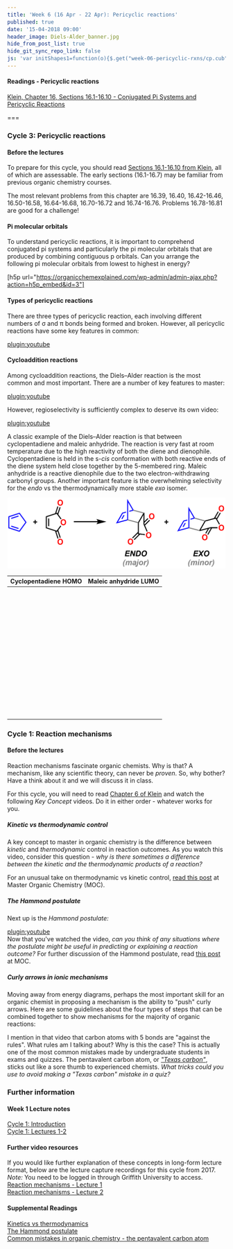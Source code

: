 ```yaml
---
title: 'Week 6 (16 Apr - 22 Apr): Pericyclic reactions'
published: true
date: '15-04-2018 09:00'
header_image: Diels-Alder_banner.jpg
hide_from_post_list: true
hide_git_sync_repo_link: false
js: 'var initShapes1=function(o){$.get("week-06-pericyclic-rxns/cp.cub",function(e){var a=new $3Dmol.VolumeData(e,"cube");o.addIsosurface(a,{isoval:.01,color:"blue",alpha:.95,smoothness:10}),o.addIsosurface(a,{isoval:-.01,color:"red",alpha:.95,smoothness:10}),o.setStyle({},{stick:{}}),o.zoomTo(),o.render()},"text")};var initShapes2=function(o){$.get("week-06-pericyclic-rxns/ma.cub",function(e){var a=new $3Dmol.VolumeData(e,"cube");o.addIsosurface(a,{isoval:.01,color:"blue",alpha:.95,smoothness:10}),o.addIsosurface(a,{isoval:-.01,color:"red",alpha:.95,smoothness:10}),o.setStyle({},{stick:{}}),o.zoomTo(),o.render()},"text")};'
---
```


#### Readings - Pericyclic reactions
[Klein, Chapter 16, Sections 16.1-16.10 - Conjugated Pi Systems and Pericyclic Reactions](https://ebookcentral-proquest-com.libraryproxy.griffith.edu.au/lib/griffith/reader.action?docID=4806589&ppg=721)  

===

### Cycle 3: Pericyclic reactions  

#### Before the lectures  

To prepare for this cycle, you should read [Sections 16.1-16.10 from Klein](https://ebookcentral-proquest-com.libraryproxy.griffith.edu.au/lib/griffith/reader.action?docID=4806589&ppg=721), all of which are assessable. The early sections (16.1-16.7) may be familiar from previous organic chemistry courses.  

The most relevant problems from this chapter are 16.39, 16.40, 16.42-16.46, 16.50-16.58, 16.64-16.68, 16.70-16.72 and 16.74-16.76. Problems 16.78-16.81 are good for a challenge!  

#### Pi molecular orbitals  

To understand pericyclic reactions, it is important to comprehend conjugated pi systems and particularly the pi molecular orbitals that are produced by combining contiguous p orbitals. Can you arrange the following pi molecular orbitals from lowest to highest in energy?  

[h5p url="https://organicchemexplained.com/wp-admin/admin-ajax.php?action=h5p_embed&id=3"]

#### Types of pericyclic reactions  

There are three types of pericyclic reaction, each involving different numbers of &sigma; and &pi; bonds being formed and broken. However, all pericyclic reactions have some key features in common:  

[plugin:youtube](https://youtu.be/cib2EKbny9E)

#### Cycloaddition reactions  
Among cycloaddition reactions, the Diels&ndash;Alder reaction is the most common and most important. There are a number of key features to master:  

[plugin:youtube](https://youtu.be/TvPZvE2wCCY)

However, regioselectivity is sufficiently complex to deserve its own video:  

[plugin:youtube](https://youtu.be/cFGgZ7BtzKY)  

A classic example of the Diels&ndash;Alder reaction is that between cyclopentadiene and maleic anhydride. The reaction is very fast at room temperature due to the high reactivity of both the diene and dienophile. Cyclopentadiene is held in the s-_cis_ conformation with both reactive ends of the diene system held close together by the 5-membered ring. Maleic anhydride is a reactive dienophile due to the two electron-withdrawing carbonyl groups. Another important feature is the overwhelming selectivity for the _endo_ vs the thermodynamically more stable _exo_ isomer.  

![Cyclopentadiene + maleic anhydride Diels-Alder reaction](endo-vs-exo.png)


| Cyclopentadiene HOMO | Maleic anhydride LUMO |
| -------------------- | --------------------- |
| <div style="height: 300px; width: 100%; position: relative;" class='viewer_3Dmoljs' data-href='week-06-pericyclic-rxns/cp.sdf' data-datatype='sdf' data-callback='initShapes1' data-backgroundcolor='0xf6f6f6'></div> | <div style="height: 300px; width: 100%; position: relative;" class='viewer_3Dmoljs' data-href='week-06-pericyclic-rxns/ma.sdf' data-datatype='sdf' data-callback='initShapes2' data-backgroundcolor='0xf6f6f6'></div> |



### Cycle 1: Reaction mechanisms  

#### Before the lectures  
Reaction mechanisms fascinate organic chemists. Why is that? A mechanism, like any scientific theory, can never be _proven_. So, why bother? Have a think about it and we will discuss it in class.  

For this cycle, you will need to read [Chapter 6 of Klein]((https://ebookcentral-proquest-com.libraryproxy.griffith.edu.au/lib/griffith/reader.action?docID=4806589&ppg=246)) and watch the following _Key Concept_ videos. Do it in either order - whatever works for you.

##### Kinetic vs thermodynamic control  
A key concept to master in organic chemistry is the difference between _kinetic_ and _thermodynamic_ control in reaction outcomes. As you watch this video, consider this question - _why is there sometimes a difference between the kinetic and the thermodynamic products of a reaction?_  



For an unusual take on thermodynamic vs kinetic control, [read this post](https://www.masterorganicchemistry.com/2012/02/09/can-opener-economics/) at Master Organic Chemistry (MOC).  

##### The Hammond postulate  
Next up is the _Hammond postulate:_  

[plugin:youtube](https://www.youtube.com/watch?v=Et0Y7z-sLUg)  
Now that you've watched the video, _can you think of any situations where the postulate might be useful in predicting or explaining a reaction outcome?_ For further discussion of the Hammond postulate, read [this post](https://www.masterorganicchemistry.com/2011/09/28/hammonds-postulate/) at MOC.  

##### Curly arrows in ionic mechanisms  
Moving away from energy diagrams, perhaps the most important skill for an organic chemist in proposing a mechanism is the ability to "push" curly arrows. Here are some guidelines about the four types of steps that can be combined together to show mechanisms for the majority of organic reactions:  



I mention in that video that carbon atoms with 5 bonds are "against the rules". What rules am I talking about? Why is this the case? This is actually one of the most common mistakes made by undergraduate students in exams and quizzes. The pentavalent carbon atom, or [_"Texas carbon"_](https://www.masterorganicchemistry.com/common-mistakes-in-organic-chemistry-pentavalent-carbon/), sticks out like a sore thumb to experienced chemists. _What tricks could you use to avoid making a "Texas carbon" mistake in a quiz?_  

### Further information  

#### Week 1 Lecture notes  
[Cycle 1: Introduction](https://bblearn.griffith.edu.au/bbcswebdav/xid-21775152_1)  
[Cycle 1: Lectures 1-2](https://bblearn.griffith.edu.au/bbcswebdav/xid-21775154_1)  

#### Further video resources  
If you would like further explanation of these concepts in long-form lecture format, below are the lecture capture recordings for this cycle from 2017. _Note:_ You need to be logged in through Griffith University to access.  
[Reaction mechanisms - Lecture 1](https://echo360.org.au/media/4e2623ca-5bab-4a9c-a73c-43f941969495/public)  
[Reaction mechanisms - Lecture 2](https://echo360.org.au/media/358e9ae5-1fb8-41f1-8aa1-c472106e5946/public)  

#### Supplemental Readings  
[Kinetics vs thermodynamics](https://www.masterorganicchemistry.com/2012/02/09/can-opener-economics/)  
[The Hammond postulate](https://www.masterorganicchemistry.com/2011/09/28/hammonds-postulate/)  
[Common mistakes in organic chemistry - the pentavalent carbon atom](https://www.masterorganicchemistry.com/common-mistakes-in-organic-chemistry-pentavalent-carbon/)
